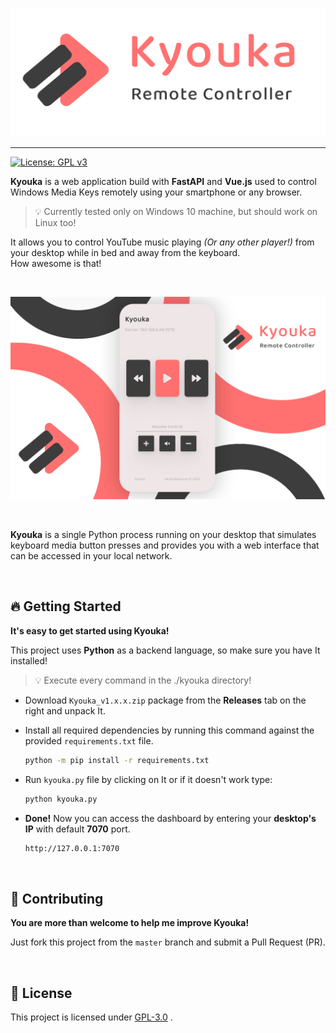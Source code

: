 <p align="center">
  <br /><img
    width="600"
    src="logo.png"
    alt="Kyouka - Remote control for your keyboard's media keys."
  />
</p>

---

[![License: GPL v3](https://img.shields.io/badge/License-GPLv3-blue.svg)](https://www.gnu.org/licenses/gpl-3.0)

**Kyouka** is a web application build with **FastAPI** and **Vue.js** used to control Windows Media Keys remotely using your smartphone or any browser.

> 💡 Currently tested only on Windows 10 machine, but should work on Linux too!

It allows you to control YouTube music playing *(Or any other player!)* from your desktop while in bed and away from the keyboard.  
How awesome is that!

<br>

<p align="center">
	<img src="mockup.png" alt="Takagi - Mobile Mockup" width=800/>
</p>

<br>

**Kyouka** is a single Python process running on your desktop that simulates keyboard media button presses and provides you with a web interface that can be accessed in your local network.

<br>

## 🔥 Getting Started

**It's easy to get started using Kyouka!**

This project uses **Python** as a backend language, so make sure you have It installed!

> 💡 Execute every command in the ./kyouka directory!

- Download `Kyouka_v1.x.x.zip` package from the **Releases** tab on the right and unpack It.

- Install all required dependencies by running this command against the provided `requirements.txt` file.

  ```bash
  python -m pip install -r requirements.txt
  ```

- Run `kyouka.py` file by clicking on It or if it doesn't work type:

  ```bash
  python kyouka.py
  ```

- **Done!** Now you can access the dashboard by entering your **desktop's IP** with default **7070** port.
  ```bash
  http://127.0.0.1:7070
  ```

<br>

## 🚧 Contributing

**You are more than welcome to help me improve Kyouka!**

Just fork this project from the `master` branch and submit a Pull Request (PR).

<br>

## 📃 License

This project is licensed under [GPL-3.0](https://choosealicense.com/licenses/gpl-3.0/) .
